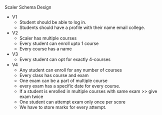 Scaler Schema Design
  * V1
    * Student should be able to log in.
    * Students should have a profile with their name email college.
  * V2
    * Scaler has multiple courses
    * Every student can enroll upto 1 course
    * Every course has a name
  * V3
    * Every student can opt for exactly 4-courses
  * V4
    * Any student can enroll for any number of courses
    * Every class has course and exam
    * One exam can be a part of multiple course
    * every exam has a specific date for every course.
    * If a student is enrolled in multiple courses with same exam >> give exam twice
    * One student can attempt exam only once per score
    * We have to store marks for every attempt.

